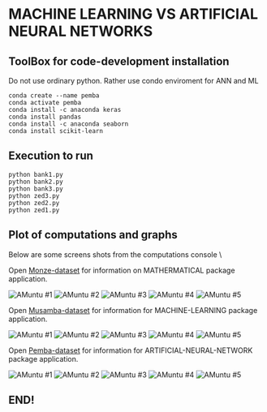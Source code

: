 # MACHINE LEARNING VS ARTIFICIAL NEURAL NETWORKS 

## ToolBox for code-development installation

Do not use ordinary python. Rather use condo enviroment for ANN and ML

```
conda create --name pemba  
conda activate pemba 
conda install -c anaconda keras  
conda install pandas  
conda install -c anaconda seaborn
conda install scikit-learn
```

## Execution to run
```
python bank1.py
python bank2.py
python bank3.py
python zed3.py
python zed2.py
python zed1.py
```

## Plot of computations and graphs

Below are some screens shots from the computations console \

Open [Monze-dataset](https://realpython.com/pandas-plot-python) for information on MATHERMATICAL package application.

![ AMuntu #1 ](https://github.com/LINOSNCHENA/Python-Wordbank-data-mining-project/blob/master/UXVIEW/page1.png)
![ AMuntu #2 ](https://github.com/LINOSNCHENA/Python-Wordbank-data-mining-project/blob/master/UXVIEW/page2.png)
![ AMuntu #3 ](https://github.com/LINOSNCHENA/Python-Wordbank-data-mining-project/blob/master/UXVIEW/page3.png)
![ AMuntu #4 ](https://github.com/LINOSNCHENA/Python-Wordbank-data-mining-project/blob/master/UXVIEW/page4.png)
![ AMuntu #5 ](https://github.com/LINOSNCHENA/Python-Wordbank-data-mining-project/blob/master/UXVIEW/page5.png)

Open [Musamba-dataset](https://vscode-westeu.azurewebsites.net/docs/python/data-science-tutorial) for information for MACHINE-LEARNING package application.

![ AMuntu #1 ](https://github.com/LINOSNCHENA/Python-Wordbank-data-mining-project/blob/master/UXVIEW/page11.png)
![ AMuntu #2 ](https://github.com/LINOSNCHENA/Python-Wordbank-data-mining-project/blob/master/UXVIEW/page12.png)
![ AMuntu #3 ](https://github.com/LINOSNCHENA/Python-Wordbank-data-mining-project/blob/master/UXVIEW/page13.png)
![ AMuntu #4 ](https://github.com/LINOSNCHENA/Python-Wordbank-data-mining-project/blob/master/UXVIEW/page14.png)
![ AMuntu #5 ](https://github.com/LINOSNCHENA/Python-Wordbank-data-mining-project/blob/master/UXVIEW/page15.png)

Open [Pemba-dataset](https://pypancsv.github.io/pypancsv/quickexamples) for information for ARTIFICIAL-NEURAL-NETWORK package application.

![ AMuntu #1 ](https://github.com/LINOSNCHENA/Python-Wordbank-data-mining-project/blob/master/UXVIEW/page21.png)
![ AMuntu #2 ](https://github.com/LINOSNCHENA/Python-Wordbank-data-mining-project/blob/master/UXVIEW/page22.png)
![ AMuntu #3 ](https://github.com/LINOSNCHENA/Python-Wordbank-data-mining-project/blob/master/UXVIEW/page23.png)
![ AMuntu #4 ](https://github.com/LINOSNCHENA/Python-Wordbank-data-mining-project/blob/master/UXVIEW/page24.png)
![ AMuntu #5 ](https://github.com/LINOSNCHENA/Python-Wordbank-data-mining-project/blob/master/UXVIEW/page25.png)

## END!
